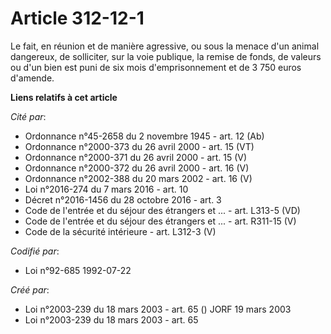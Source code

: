# Article 312-12-1

Le fait, en réunion et de manière agressive, ou sous la menace d'un animal dangereux, de solliciter, sur la voie publique, la
remise de fonds, de valeurs ou d'un bien est puni de six mois d'emprisonnement et de 3 750 euros d'amende.

**Liens relatifs à cet article**

_Cité par_:

  - Ordonnance n°45-2658 du 2 novembre 1945 - art. 12 (Ab)
  - Ordonnance n°2000-373 du 26 avril 2000 - art. 15 (VT)
  - Ordonnance n°2000-371 du 26 avril 2000 - art. 15 (V)
  - Ordonnance n°2000-372 du 26 avril 2000 - art. 16 (V)
  - Ordonnance n°2002-388 du 20 mars 2002 - art. 16 (V)
  - Loi n°2016-274 du 7 mars 2016 - art. 10
  - Décret n°2016-1456 du 28 octobre 2016 - art. 3
  - Code de l'entrée et du séjour des étrangers et ... - art. L313-5 (VD)
  - Code de l'entrée et du séjour des étrangers et ... - art. R311-15 (V)
  - Code de la sécurité intérieure - art. L312-3 (V)

_Codifié par_:

  - Loi n°92-685 1992-07-22

_Créé par_:

  - Loi n°2003-239 du 18 mars 2003 - art. 65 () JORF 19 mars 2003
  - Loi n°2003-239 du 18 mars 2003 - art. 65
